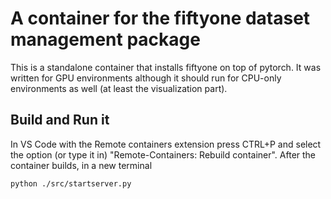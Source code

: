 # A container for the fiftyone dataset management package

This is a standalone container that installs fiftyone on top  of pytorch. It was written for GPU environments although it should run for CPU-only environments  as well (at least the visualization part).

## Build and Run it

In VS Code with the Remote containers extension press CTRL+P and select the option (or type it in) "Remote-Containers: Rebuild container". After the container builds, in a new terminal 

```
python ./src/startserver.py 
```